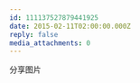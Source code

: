 ```yaml
---
id: 111137527879441925
date: 2015-02-11T02:00:00.000Z
reply: false
media_attachments: 0
---
```


分享图片 ​​​​

